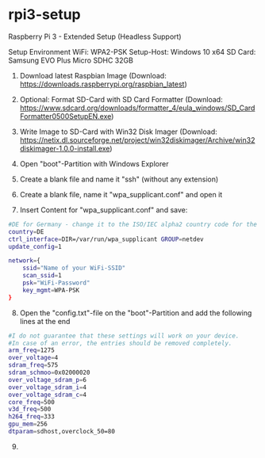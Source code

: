 # rpi3-setup
Raspberry Pi 3 - Extended Setup (Headless Support)

Setup Environment
WiFi: WPA2-PSK
Setup-Host: Windows 10 x64
SD Card: Samsung EVO Plus Micro SDHC 32GB

1) Download latest Raspbian Image
(Download: https://downloads.raspberrypi.org/raspbian_latest)

2) Optional: Format SD-Card with SD Card Formatter
(Download: https://www.sdcard.org/downloads/formatter_4/eula_windows/SD_CardFormatter0500SetupEN.exe)

3) Write Image to SD-Card with Win32 Disk Imager
(Download: https://netix.dl.sourceforge.net/project/win32diskimager/Archive/win32diskimager-1.0.0-install.exe)

4) Open "boot"-Partition with Windows Explorer

5) Create a blank file and name it "ssh" (without any extension)

6) Create a blank file, name it "wpa_supplicant.conf" and open it

7) Insert Content for "wpa_supplicant.conf" and save:
```bash
#DE for Germany - change it to the ISO/IEC alpha2 country code for the country in which your Pi is currently operating. 
country=DE
ctrl_interface=DIR=/var/run/wpa_supplicant GROUP=netdev
update_config=1

network={
    ssid="Name of your WiFi-SSID"
    scan_ssid=1
    psk="WiFi-Password"
    key_mgmt=WPA-PSK
}
```
8) Open the "config.txt"-file on the "boot"-Partition and add the following lines at the end
```bash
#I do not guarantee that these settings will work on your device. 
#In case of an error, the entries should be removed completely. 
arm_freq=1275
over_voltage=4
sdram_freq=575
sdram_schmoo=0x02000020
over_voltage_sdram_p=6
over_voltage_sdram_i=4
over_voltage_sdram_c=4
core_freq=500
v3d_freq=500
h264_freq=333
gpu_mem=256
dtparam=sdhost,overclock_50=80
```
9) 
